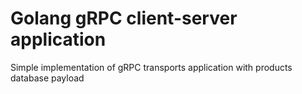 # Golang gRPC client-server application

Simple implementation of gRPC transports application with products database payload